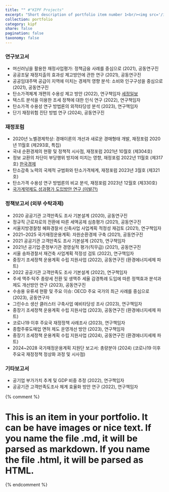 ```yaml
---
title: "" #"KIPF Projects"
excerpt: "Short description of portfolio item number 1<br/><img src='/images/500x300.png'>"
collection: portfolio
category: kipf
share: false
pagination: false
taxonomy: false
---
```


### 연구보고서
- 머신러닝을 활용한 재정사업평가: 정책금융 사례를 중심으로 (2021), 공동연구진  
- 공공조달 재정지출의 효과성 제고방안에 관한 연구 (2021), 공동연구진  
- 공공임대주택 공급이 지역에 미치는 경제적 영향 분석: 소비와 인구구성을 중심으로 (2021), 공동연구진  
- 탄소가격체계 개편의 수용성 제고 방안 (2022), 연구책임자  [세정일보](https://www.sejungilbo.com/news/articleView.html?idxno=42847)
- 텍스트 분석을 이용한 조세 정책에 대한 인식 연구 (2022), 연구책임자  
- 탄소가격 수용성 연구 방법론의 외적타당성 분석 (2023), 연구책임자
- 단기 재정위험 진단 방법 연구 (2024), 공동연구진

### 재정포럼
- 2020년 노벨경제학상: 경매이론의 개선과 새로운 경매형태 개발, 재정포럼 2020년 11월호 (제293호, 특집)  
- 국내 순환경제의 현황 및 정책적 시사점, 재정포럼 2021년 10월호 (제304호)  
- 정보 교환의 차단이 부당행위 방지에 미치는 영향, 재정포럼 2022년 11월호 (제317호) [한국경제](https://www.hankyung.com/article/202211304342i)
- 탄소감축 노력의 국제적 규범화와 탄소가격체계, 재정포럼 2023년 3월호 (제321호)  
- 탄소가격 수용성 연구 방법론의 비교 분석, 재정포럼 2023년 12월호 (제330호)  
- [국가계약제도 성과평가 도입방안 연구 (미발간)](/files/국가계약제도_성과평가_도입방안_연구v2.pdf) 

### 정책보고서 (외부 수탁과제)
- 2020 공공기관 고객만족도 조사 기본설계 (2020), 공동연구진  
- 정규직 근로자로의 전환에 따른 세액공제 심층평가 (2021), 공동연구진  
- 서울지방경찰청 혜화경찰서 신축사업 사업계획 적정성 재검토 (2021), 연구책임자  
- 2021‒2025 국가재정운용계획: 자원순환경제 구축 (2021), 공동연구진  
- 2021 공공기관 고객만족도 조사 기본설계 (2021), 연구책임자  
- 2021년 공기업·준정부기관 경영실적 평가(직무급) (2021), 공동연구진  
- 서울 송파경찰서 재건축 사업계획 적정성 검토 (2022), 연구책임자  
- 중장기 조세정책 운용계획 수립 지원사업 (2022), 공동연구진 (환경에너지세제 파트)  
- 2022 공공기관 고객만족도 조사 기본설계 (2022), 연구책임자  
- 주세 맥주·탁주 종량세 전환 및 생맥주 세율 감경특례 도입에 따른 정책효과 분석과 제도 개선방안 연구 (2023), 공동연구진  
- 수송용 유류세 현황 및 주요 이슈: OECD 주요 국가의 최근 사례를 중심으로 (2023), 공동연구자  
- 그린수소 생산 클러스터 구축사업 예비타당성 조사 (2023), 연구책임자  
- 중장기 조세정책 운용계획 수립 지원사업 (2023), 공동연구진 (환경에너지세제 파트)  
- 코로나19 이후 주요국 재정정책 사례조사 (2023), 연구책임자  
- 종합주류도매업 면허 제도 운영개선 방안 (2023), 연구책임자
- 중장기 조세정책 운용계획 수립 지원사업 (2024), 공동연구진 (환경에너지세제 파트)
- 2024~2028 국가재정운용계획 지원단 보고서: 총량분야 (2024) (코로나19 이후 주요국 재정정책 정상화 과정 및 시사점)

### 기타보고서
- 공기업 부가가치 추계 및 GDP 비중 추정 (2022), 연구책임자  
- 공공기관 고객만족도조사 체계 효율화 방안 연구 (2022), 연구책임자  

{% comment %}
# This is an item in your portfolio. It can be have images or nice text. If you name the file .md, it will be parsed as markdown. If you name the file .html, it will be parsed as HTML. 
{% endcomment %}


